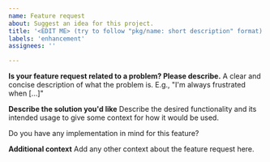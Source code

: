 ```yaml
---
name: Feature request
about: Suggest an idea for this project.
title: '<EDIT ME> (try to follow "pkg/name: short description" format)'
labels: 'enhancement'
assignees: ''

---
```


**Is your feature request related to a problem? Please describe.**
A clear and concise description of what the problem is. E.g., "I'm always frustrated when [...]"

**Describe the solution you'd like**
Describe the desired functionality and its intended usage to give some context for how it would be used.

Do you have any implementation in mind for this feature?

**Additional context**
Add any other context about the feature request here.
